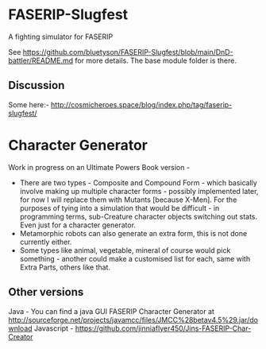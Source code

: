 # FASERIP-Slugfest
A fighting simulator for FASERIP

See https://github.com/bluetyson/FASERIP-Slugfest/blob/main/DnD-battler/README.md for more details.
The base module folder is there.

## Discussion
Some here:- http://cosmicheroes.space/blog/index.php/tag/faserip-slugfest/

# Character Generator
Work in progress on an Ultimate Powers Book version - 
- There are two types - Composite and Compound Form - which basically involve making up multiple character forms - possibly implemented later, for now I will replace them with Mutants [because X-Men].  For the purposes of tying into a simulation that would be difficult - in programming terms, sub-Creature character objects switching out stats.  Even just for a character generator.
- Metamorphic robots can also generate an extra form, this is not done currently either.
- Some types like animal, vegetable, mineral of course would pick something - another could make a customised list for each, same with Extra Parts, others like that.

## Other versions
Java - You can find a java GUI FASERIP Character Generator at http://sourceforge.net/projects/javamcc/files/JMCC%28betav4.5%29.jar/download
Javascript - https://github.com/jinniaflyer450/Jins-FASERIP-Char-Creator

